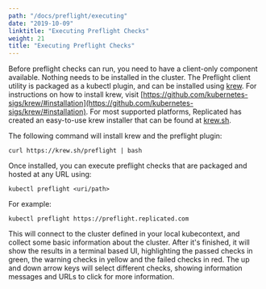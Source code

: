 ```yaml
---
path: "/docs/preflight/executing"
date: "2019-10-09"
linktitle: "Executing Preflight Checks"
weight: 21
title: "Executing Preflight Checks"
---
```


Before preflight checks can run, you need to have a client-only component available. Nothing needs to be installed in the cluster. The Preflight client utility is packaged as a kubectl plugin, and can be installed using [krew](https://krew.dev). For instructions on how to install krew, visit [https://github.com/kubernetes-sigs/krew/#installation](https://github.com/kubernetes-sigs/krew/#installation). For most supported platforms, Replicated has created an easy-to-use krew installer that can be found at [krew.sh](https://krew.sh). 

The following command will install krew and the preflight plugin:

```shell
curl https://krew.sh/preflight | bash
```

Once installed, you can execute preflight checks that are packaged and hosted at any URL using:

```shell
kubectl preflight <uri/path>
```

For example:

```shell
kubectl preflight https://preflight.replicated.com
```

This will connect to the cluster defined in your local kubecontext, and collect some basic information about the cluster. After it's finished, it will show the results in a terminal based UI, highlighting the passed checks in green, the warning checks in yellow and the failed checks in red. The up and down arrow keys will select different checks, showing information messages and URLs to click for more information.
